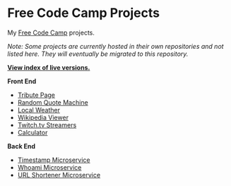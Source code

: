# Free Code Camp Projects

My [Free Code Camp](https://www.freecodecamp.com/) projects.

*Note: Some projects are currently hosted in their own repositories and not listed here. They will eventually be migrated to this repository.*

**[View index of live versions.](https://tempurturtul.github.io/fcc-projects/)**

**Front End**

- [Tribute Page](https://github.com/Tempurturtul/fcc-projects/tree/master/front-end/basic-projects/tribute-page)
- [Random Quote Machine](https://github.com/Tempurturtul/fcc-projects/tree/master/front-end/intermediate-projects/random-quote-machine)
- [Local Weather](https://github.com/Tempurturtul/fcc-projects/tree/master/front-end/intermediate-projects/local-weather)
- [Wikipedia Viewer](https://github.com/Tempurturtul/fcc-projects/tree/master/front-end/intermediate-projects/wikipedia-viewer)
- [Twitch.tv Streamers](https://github.com/Tempurturtul/fcc-projects/tree/master/front-end/intermediate-projects/twitchtv-streamers)
- [Calculator](https://github.com/Tempurturtul/fcc-projects/tree/master/front-end/advanced-projects/calculator)

**Back End**

- [Timestamp Microservice](https://github.com/Tempurturtul/fcc-projects/tree/master/back-end/api-projects/timestamp-microservice)
- [Whoami Microservice](https://github.com/Tempurturtul/fcc-projects/tree/master/back-end/api-projects/whoami-microservice)
- [URL Shortener Microservice](https://github.com/Tempurturtul/fcc-projects/tree/master/back-end/api-projects/url-shortener-microservice)
